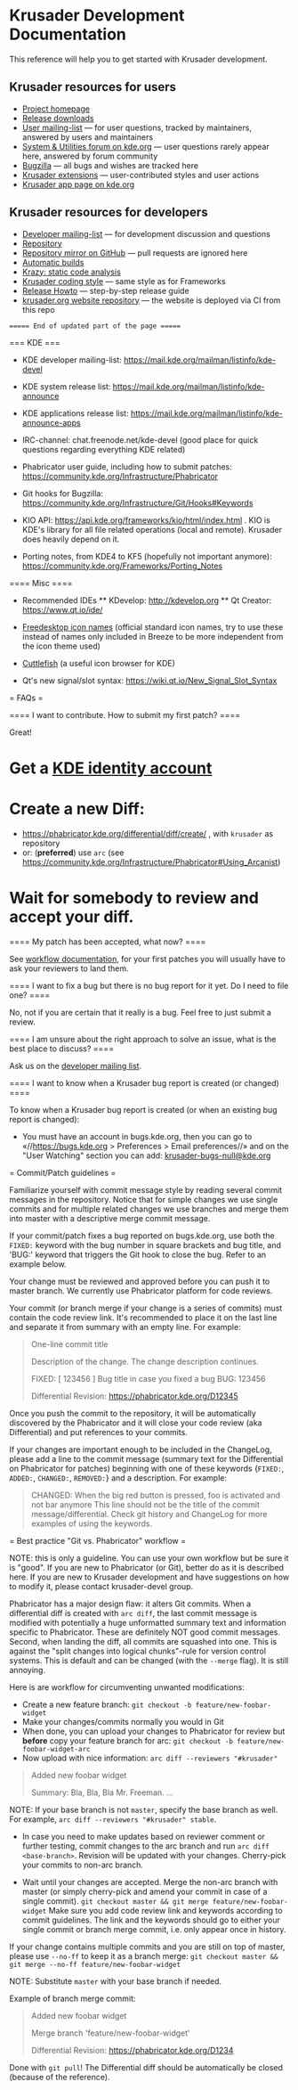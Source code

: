 # Krusader Development Documentation

This reference will help you to get started with Krusader development.

## Krusader resources for users

* [Project homepage](https://krusader.org/)
* [Release downloads](https://download.kde.org/stable/krusader/)
* [User mailing-list](https://groups.google.com/group/krusader-users) — for user questions, tracked by maintainers, answered by users and maintainers
* [System & Utilities forum on kde.org](https://forum.kde.org/viewforum.php?f=225) — user questions rarely appear here, answered by forum community
* [Bugzilla](https://bugs.kde.org/buglist.cgi?product=krusader) — all bugs and wishes are tracked here
* [Krusader extensions](https://store.kde.org/browse/cat/370/ord/top/) — user-contributed styles and user actions
* [Krusader app page on kde.org](https://kde.org/applications/en/utilities/org.kde.krusader)

## Krusader resources for developers

* [Developer mailing-list](https://groups.google.com/group/krusader-users) — for development discussion and questions
* [Repository](https://invent.kde.org/utilities/krusader)
* [Repository mirror on GitHub](https://github.com/KDE/krusader) — pull requests are ignored here
* [Automatic builds](https://build.kde.org/job/Extragear/job/krusader/job/stable-kf5-qt5%20SUSEQt5.14/)
* [Krazy: static code analysis](http://ebn.kde.org/krazy/reports/extragear/utils/krusader/index.html)
* [Krusader coding style](https://techbase.kde.org/Policies/Frameworks_Coding_Style) — same style as for Frameworks
* [Release Howto](release-howto.md) — step-by-step release guide
* [krusader.org website repository](https://invent.kde.org/websites/krusader-org) — the website is deployed via CI from this repo

```
===== End of updated part of the page =====
```

=== KDE ===

* KDE developer mailing-list: https://mail.kde.org/mailman/listinfo/kde-devel

* KDE system release list: https://mail.kde.org/mailman/listinfo/kde-announce

* KDE applications release list: https://mail.kde.org/mailman/listinfo/kde-announce-apps

* IRC-channel: chat.freenode.net/kde-devel (good place for quick questions regarding everything KDE related)

* Phabricator user guide, including how to submit patches: https://community.kde.org/Infrastructure/Phabricator
* Git hooks for Bugzilla: https://community.kde.org/Infrastructure/Git/Hooks#Keywords

* KIO API: https://api.kde.org/frameworks/kio/html/index.html . KIO is KDE's library for all file related operations (local and remote). Krusader does heavily depend on it.

* Porting notes, from KDE4 to KF5 (hopefully not important anymore): https://community.kde.org/Frameworks/Porting_Notes

==== Misc ====

* Recommended IDEs
** KDevelop: http://kdevelop.org
** Qt Creator: https://www.qt.io/ide/

* [Freedesktop icon names](https://specifications.freedesktop.org/icon-naming-spec/icon-naming-spec-latest.html) (official standard icon names, try to use these instead of names only included in Breeze to be more independent from the icon theme used)

* [Cuttlefish](https://community.kde.org/Plasma/DeveloperGuide#Icon_Viewer:_Cuttlefish) (a useful icon browser for KDE)

* Qt's new signal/slot syntax: https://wiki.qt.io/New_Signal_Slot_Syntax

= FAQs =

==== I want to contribute. How to submit my first patch? ====

Great!
# Get a [KDE identity account](https://community.kde.org/Infrastructure#Identity_Accounts)
# Create a new Diff:
 * https://phabricator.kde.org/differential/diff/create/ , with `krusader` as repository
 * or: (**preferred**) use `arc` (see https://community.kde.org/Infrastructure/Phabricator#Using_Arcanist)
# Wait for somebody to review and accept your diff.

==== My patch has been accepted, what now? ====

See [workflow documentation](https://community.kde.org/Infrastructure/Phabricator#Workflow), for your first patches you will usually have to ask your reviewers to land them.

==== I want to fix a bug but there is no bug report for it yet. Do I need to file one? ====

No, not if you are certain that it really is a bug. Feel free to just submit a review.

==== I am unsure about the right approach to solve an issue, what is the best place to discuss? ====

Ask us on the [developer mailing list](http://groups.google.com/group/krusader-devel).

==== I want to know when a Krusader bug report is created (or changed) ====

To know when a Krusader bug report is created (or when an existing bug report is changed):
* You must have an account in bugs.kde.org, then you can go to «//https://bugs.kde.org > Preferences > Email preferences//» and on the "User Watching" section you can add: krusader-bugs-null@kde.org

= Commit/Patch guidelines =

Familiarize yourself with commit message style by reading several commit messages in the repository. Notice that for simple changes we use single commits and for multiple related changes we use branches and merge them into master with a descriptive merge commit message.

If your commit/patch fixes a bug reported on bugs.kde.org, use both the `FIXED:` keyword with the bug number in square brackets and bug title, and 'BUG:' keyword that triggers the Git hook to close the bug. Refer to an example below.

Your change must be reviewed and approved before you can push it to master branch. We currently use Phabricator platform for code reviews.

Your commit (or branch merge if your change is a series of commits) must contain the code review link. It's recommended to place it on the last line and separate it from summary with an empty line. For example:

> One-line commit title
>
> Description of the change. The change description
> continues.
>
> FIXED: [ 123456 ] Bug title in case you fixed a bug
> BUG: 123456
>
> Differential Revision: https://phabricator.kde.org/D12345

Once you push the commit to the repository, it will be automatically discovered by the Phabricator and it will close your code review (aka Differential) and put references to your commits.

If your changes are important enough to be included in the ChangeLog, please add a line to the commit message (summary text for the Differential on Phabricator for patches) beginning with one of these keywords {`FIXED:`, `ADDED:`, `CHANGED:`, `REMOVED:`} and a description. For example:
> CHANGED: When the big red button is pressed, foo is activated and not bar anymore
This line should not be the title of the commit message/differential. Check git history and ChangeLog for more examples of using the keywords.

= Best practice "Git vs. Phabricator" workflow =

NOTE: this is only a guideline. You can use your own workflow but be sure it is "good". If you are new to Phabricator (or Git), better do as it is described here. If you are new to Krusader development and have suggestions on how to modify it, please contact krusader-devel group.

Phabricator has a major design flaw: it alters Git commits. When a differential diff is created with `arc diff`, the last commit message is modified with potentially a huge unformatted summary text and information specific to Phabricator. These are definitely NOT good commit messages. Second, when landing the diff, all commits are squashed into one. This is against the "split changes into logical chunks"-rule for version control systems. This is default and can be changed (with the `--merge` flag). It is still annoying.

Here is are workflow for circumventing unwanted modifications:
* Create a new feature branch:
`git checkout -b feature/new-foobar-widget`
* Make your changes/commits normally you would in Git
* When done, you can upload your changes to Phabricator for review but **before** copy your feature branch for arc:
`git checkout -b feature/new-foobar-widget-arc`
* Now upload with nice information:
`arc diff --reviewers "#krusader"`

> Added new foobar widget
>
> Summary:
> Bla, Bla, Bla Mr. Freeman.
> ...

NOTE: If your base branch is not `master`, specify the base branch as well. For example,
`arc diff --reviewers "#krusader" stable`.

* In case you need to make updates based on reviewer comment or further testing, commit changes to the arc branch and run `arc diff <base-branch>`. Revision will be updated with your changes. Cherry-pick your commits to non-arc branch.

* Wait until your changes are accepted. Merge the non-arc branch with master (or simply cherry-pick and amend your commit in case of a single commit).
`git checkout master && git merge feature/new-foobar-widget`
Make sure you add code review link and keywords according to commit guidelines. The link and the keywords should go to either your single commit or branch merge commit, i.e. only appear once in history.

If your change contains multiple commits and you are still on top of master, please use `--no-ff` to keep it as a branch merge:
`git checkout master && git merge --no-ff feature/new-foobar-widget`

NOTE: Substitute `master` with your base branch if needed.

Example of branch merge commit:
> Added new foobar widget
>
> Merge branch 'feature/new-foobar-widget'
>
> Differential Revision: https://phabricator.kde.org/D1234

Done with `git pull`! The Differential diff should be automatically be closed (because of the reference).
